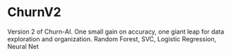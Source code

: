 # ChurnV2
Version 2 of Churn-AI. One small gain on accuracy, one giant leap for data exploration and organization. Random Forest, SVC, Logistic Regression, Neural Net

